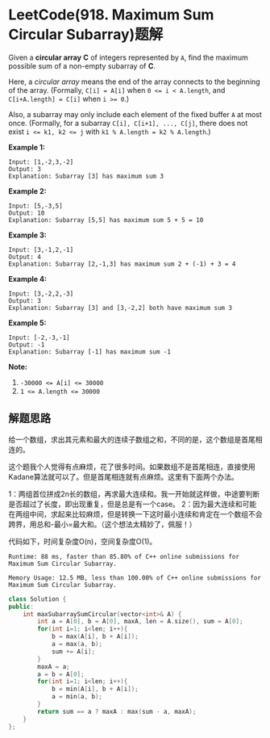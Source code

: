 # LeetCode(918. Maximum Sum Circular Subarray)题解

Given a **circular array** **C** of integers represented by `A`, find the maximum possible sum of a non-empty subarray of **C**.

Here, a *circular array* means the end of the array connects to the beginning of the array.  (Formally, `C[i] = A[i]` when `0 <= i < A.length`, and `C[i+A.length] = C[i]` when `i >= 0`.)

Also, a subarray may only include each element of the fixed buffer `A` at most once.  (Formally, for a subarray `C[i], C[i+1], ..., C[j]`, there does not exist `i <= k1, k2 <= j` with `k1 % A.length = k2 % A.length`.)

 

**Example 1:**

```
Input: [1,-2,3,-2]
Output: 3
Explanation: Subarray [3] has maximum sum 3
```

**Example 2:**

```
Input: [5,-3,5]
Output: 10
Explanation: Subarray [5,5] has maximum sum 5 + 5 = 10
```

**Example 3:**

```
Input: [3,-1,2,-1]
Output: 4
Explanation: Subarray [2,-1,3] has maximum sum 2 + (-1) + 3 = 4
```

**Example 4:**

```
Input: [3,-2,2,-3]
Output: 3
Explanation: Subarray [3] and [3,-2,2] both have maximum sum 3
```

**Example 5:**

```
Input: [-2,-3,-1]
Output: -1
Explanation: Subarray [-1] has maximum sum -1
```

 

**Note:**

1. `-30000 <= A[i] <= 30000`
2. `1 <= A.length <= 30000`

## 解题思路

给一个数组，求出其元素和最大的连续子数组之和，不同的是，这个数组是首尾相连的。

这个题我个人觉得有点麻烦，花了很多时间。如果数组不是首尾相连，直接使用Kadane算法就可以了。但是首尾相连就有点麻烦。这里有下面两个办法。

1：两组首位拼成2n长的数组，再求最大连续和。我一开始就这样做，中途要判断是否超过了长度，即出现重复，但是总是有一个case。
2：因为最大连续和可能在两组中间，求起来比较麻烦，但是转换一下这时最小连续和肯定在一个数组不会跨界，用总和-最小=最大和。（这个想法太精妙了，佩服！）



代码如下，时间复杂度O(n)，空间复杂度O(1)。

`Runtime: 88 ms, faster than 85.80% of C++ online submissions for Maximum Sum Circular Subarray.`

`Memory Usage: 12.5 MB, less than 100.00% of C++ online submissions for Maximum Sum Circular Subarray.`

```c++
class Solution {
public:
    int maxSubarraySumCircular(vector<int>& A) {
        int a = A[0], b = A[0], maxA, len = A.size(), sum = A[0];
        for(int i=1; i<len; i++){
            b = max(A[i], b + A[i]);
            a = max(a, b);
            sum += A[i];
        }
        maxA = a;
        a = b = A[0];
        for(int i=1; i<len; i++){
            b = min(A[i], b + A[i]);
            a = min(a, b);
        }
        return sum == a ? maxA : max(sum - a, maxA);
    }
};
```

